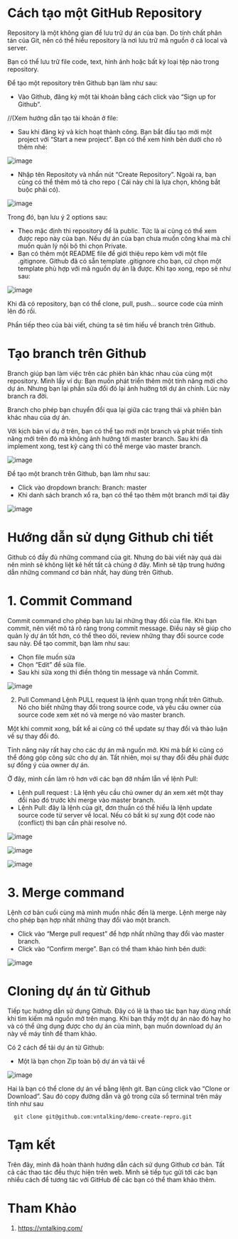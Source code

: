 # Cách tạo một GitHub Repository

Repository là một không gian để lưu trữ dự án của bạn. Do tính chất phân tán của Git, nên có thể hiểu repository là nơi lưu trữ mã nguồn ở cả local và server.

Bạn có thể lưu trữ file code, text, hình ảnh hoặc bất kỳ loại tệp nào trong repository.

Để tạo một repository trên Github bạn làm như sau:

- Vào Github, đăng ký một tài khoản bằng cách click vào “Sign up for Github”.

//(Xem hướng dẫn tạo tài khoản ở file:

- Sau khi đăng ký và kích hoạt thành công. Bạn bắt đầu tạo mới một project với “Start a new project”.
Bạn có thể xem hình bên dưới cho rõ thêm nhé:

![image](https://user-images.githubusercontent.com/65167293/157231192-c7a25cc2-b0ac-4c9e-b565-9fc64a376062.png)

- Nhập tên Repositoty và nhấn nút “Create Repository”. Ngoài ra, bạn cũng có thể thêm mô tả cho repo ( Cái này chỉ là lựa chọn, không bắt buộc phải có).

![image](https://user-images.githubusercontent.com/65167293/157231382-d15ad9ca-1dce-4782-a56a-660fe2bfff6c.png)

Trong đó, bạn lưu ý 2 options sau:

- Theo mặc định thì repository để là public. Tức là ai cũng có thể xem được repo này của bạn. Nếu dự án của bạn chưa muốn công khai mà chỉ muốn quản lý nội bộ thì chọn Private.
- Bạn có thêm một README file để giới thiệu repo kèm với một file .gitignore. Github đã có sẵn template .gitignore cho bạn, cứ chọn một template phù hợp với mã nguồn dự án là được.
Khi tạo xong, repo sẽ như sau:

![image](https://user-images.githubusercontent.com/65167293/157231520-82ab80de-86ae-4424-916b-925e4e9acc6f.png)

Khi đã có repository, bạn có thể clone, pull, push… source code của mình lên đó rồi.

Phần tiếp theo của bài viết, chúng ta sẽ tìm hiểu về branch trên Github.

# Tạo branch trên Github
Branch giúp bạn làm việc trên các phiên bản khác nhau của cùng một repository. Mình lấy ví dụ: Bạn muốn phát triển thêm một tính năng mới cho dự án. Nhưng bạn lại phần sửa đổi đó lại ảnh hưởng tới dự án chính. Lúc này branch ra đời.

Branch cho phép bạn chuyển đổi qua lại giữa các trạng thái và phiên bản khác nhau của dự án.

Với kịch bản ví dụ ở trên, bạn có thể tạo mới một branch và phát triển tính năng mới trên đó mà không ảnh hưởng tới master branch. Sau khi đã implement xong, test kỹ càng thì có thể merge vào master branch.

![image](https://user-images.githubusercontent.com/65167293/157231769-d15841ce-5177-4247-bf8e-6f33d61372db.png)

Để tạo một branch trên Github, bạn làm như sau:

- Click vào dropdown branch: Branch: master
- Khi danh sách branch xổ ra, bạn có thể tạo thêm một branch mới tại đây

![image](https://user-images.githubusercontent.com/65167293/157231851-382517bd-f4b6-40d6-9536-46aec9eedc01.png)

# Hướng dẫn sử dụng Github chi tiết
Github có đầy đủ những command của git. Nhưng do bài viết này quá dài nên mình sẽ không liệt kê hết tất cả chúng ở đây. Mình sẽ tập trung hướng dẫn những command cơ bản nhất, hay dùng trên Github.

# 1. Commit Command
Commit command cho phép bạn lưu lại những thay đổi của file. Khi bạn commit, nên viết mô tả rõ ràng trong commit message. Điều này sẽ giúp cho quản lý dự án tốt hơn, có thể theo dõi, review những thay đổi source code sau này.
Để tạo commit, bạn làm như sau:

- Chọn file muốn sửa
- Chọn “Edit” để sửa file.
- Sau khi sửa xong thì điền thông tin message và nhấn Commit.

![image](https://user-images.githubusercontent.com/65167293/157231987-b42911f8-4ba2-4ea9-9975-1a053a140b58.png)

2. Pull Command
Lệnh PULL request là lệnh quan trọng  nhất trên Github. Nó cho biết những thay đổi trong source code, và yêu cầu owner của source code xem xét nó và merge nó vào master branch.

Một khi commit xong, bất kể ai cũng có thể update sự thay đổi và thảo luận về sự thay đổi đó.

Tính năng này rất hay cho các dự án mã nguồn mở. Khi mà bất kì cũng có thể đóng góp công sức cho dự án. Tất nhiên, mọi sự thay đổi đều phải được sự đồng ý của owner dự án.

Ở đây, mình cần làm rõ hơn với các bạn đỡ nhầm lẫn về lệnh Pull:

- Lệnh pull request : Là lệnh yêu cầu chủ owner dự án xem xét một thay đổi nào đó trước khi merge vào master branch.
- Lệnh Pull: đây là lệnh của git, đơn thuần có thể hiểu là lệnh update source code từ server về local. Nếu có bất kì sự xung đột code nào (conflict) thì bạn cần phải resolve nó.

![image](https://user-images.githubusercontent.com/65167293/157232093-3c664e57-6df2-4d3b-a988-28834297603e.png)

![image](https://user-images.githubusercontent.com/65167293/157232166-2cdb90bb-58e1-4417-ae0f-f305127fc2c9.png)

![image](https://user-images.githubusercontent.com/65167293/157232188-7449f7d9-08eb-4895-a007-7a9a014a88fc.png)

# 3. Merge command
Lệnh cơ bản cuối cùng mà mình muốn nhắc đến là merge. Lệnh merge này cho phép bạn hợp nhất những thay đổi vào một branch.

- Click vào “Merge pull request” để hợp nhất những thay đổi vào master branch.
- Click vào “Confirm merge”.
Bạn có thể tham khảo hình bên dưới:

![image](https://user-images.githubusercontent.com/65167293/157232305-b63c71b9-12c1-4406-aa7f-889728a9abb1.png)

# Cloning dự án từ Github
Tiếp tục hướng dẫn sử dụng Github. Đây có lẽ là thao tác bạn hay dùng nhất khi tìm kiếm mã nguồn mở trên mạng. Khi bạn thấy một dự án nào đó hay ho và có thể ứng dụng được cho dự án của mình, bạn muốn download dự án này về máy tính để tham khảo.

Có 2 cách để tải dự án từ Github:

- Một là bạn chọn Zip toàn bộ dự án và tải về

![image](https://user-images.githubusercontent.com/65167293/157232431-9b97fb24-7f23-4400-a84b-f1b4b1d662aa.png)

Hai là bạn có thể clone dự án về bằng lệnh git. Bạn cũng click vào “Clone or Download”. Sau đó copy đường dẫn và gõ trong cửa sổ terminal trên máy tính như sau

      git clone git@github.com:vntalking/demo-create-repro.git
      
 # Tạm kết
Trên đây, mình đã hoàn thành hướng dẫn cách sử dụng Github cơ bản. Tất cả các thao tác đều thực hiện trên web.
Mình sẽ tiếp tục gửi tới các bạn nhiều cách để tương tác với GitHub để các bạn có thể tham khảo thêm.

# Tham Khảo
 1. https://vntalking.com/
